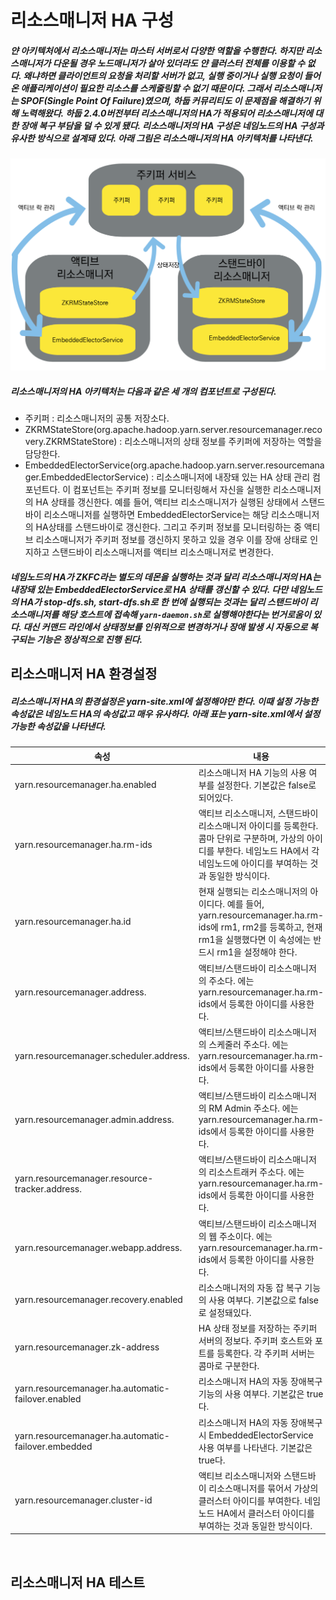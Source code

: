 # 리소스매니저 HA 구성
##### 얀 아키텍처에서 리소스매니저는 마스터 서버로서 다양한 역할을 수행한다. 하지만 리소스매니저가 다운될 경우 노드매니저가 살아 있더라도 얀 클러스터 전체를 이용할 수 없다. 왜냐하면 클라이언트의 요청을 처리할 서버가 없고, 실행 중이거나 실행 요청이 들어온 애플리케이션이 필요한 리소스를 스케줄링할 수 없기 때문이다. 그래서 리소스매니저는 SPOF(Single Point Of Failure)였으며, 하둡 커뮤리티도 이 문제점을 해결하기 위해 노력해왔다. 하둡 2.4.0버전부터 리소스매니저의 HA가 적용되어 리소스매니저에 대한 장애 복구 부담을 덜 수 있게 됐다. 리소스매니저의 HA 구성은 네임노드의 HA 구성과 유사한 방식으로 설계돼 있다. 아래 그림은 리소스매니저의 HA 아키텍처를 나타낸다.

![리소스매니저 HA아키텍처](https://github.com/googolhkl/TIL/blob/master/hadoop2/yarn/operating/resources/ResourceManagerHA.png)
##### 리소스매니저의 HA 아키텍처는 다음과 같은 세 개의 컴포넌트로 구성된다.
- 주키퍼 : 리소스매니저의 공통 저장소다.
- ZKRMStateStore(org.apache.hadoop.yarn.server.resourcemanager.recovery.ZKRMStateStore) : 리소스매니저의 상태 정보를 주키퍼에 저장하는 역할을 담당한다.
- EmbeddedElectorService(org.apache.hadoop.yarn.server.resourcemanager.EmbeddedElectorService) : 리소스매니저에 내장돼 있는 HA 상태 관리 컴포넌트다. 이 컴포넌트는 주키퍼 정보를 모니터링해서 자신을 실행한 리소스매니저의 HA 상태를 갱신한다. 예를 들어, 액티브 리소스매니저가 실행된 상태에서 스탠드바이 리소스매니저를 실행하면 EmbeddedElectorService는 해당 리소스매니저의 HA상태를 스탠드바이로 갱신한다. 그리고 주키퍼 정보를 모니터링하는 중 액티브 리소스매니저가 주키퍼 정보를 갱신하지 못하고 있을 경우 이를 장애 상태로 인지하고 스탠드바이 리소스매니저를 액티브 리소스매니저로 변경한다.

##### 네임노드의 HA가 ZKFC라는 별도의 데몬을 실행하는 것과 달리 리소스매니저의 HA는 내장돼 있는 EmbeddedElectorService로 HA 상태를 갱신할 수 있다. 다만 네임노드의 HA가 stop-dfs.sh, start-dfs.sh로 한 번에 실행되는 것과는 달리 스탠드바이 리소스매니저를 해당 호스트에 접속해 `yarn-daemon.sh`로 실행해야한다는 번거로움이 있다. 대신 커맨드 라인에서 상태정보를 인위적으로 변경하거나 장애 발생 시 자동으로 복구되는 기능은 정상적으로 진행 된다.

## 리소스매니저 HA 환경설정
##### 리소스매니저 HA의 환경설정은 yarn-site.xml에 설정해야만 한다. 이때 설정 가능한 속성값은 네임노드 HA의 속성값고 매우 유사하다. 아래 표는 yarn-site.xml에서 설정 가능한 속성값을 나타낸다.

| 속성 | 내용|
| --- | --- |
| yarn.resourcemanager.ha.enabled | 리소스매니저 HA 기능의 사용 여부를 설정한다. 기본값은 false로 되어있다. |
| yarn.resourcemanager.ha.rm-ids | 액티브 리소스매니저, 스탠드바이 리소스매니저 아이디를 등록한다. 콤마 단위로 구분하며, 가상의 아이디를 부한다. 네임노드 HA에서 각 네임노드에 아이디를 부여하는 것과 동일한 방식이다. | 
| yarn.resourcemanager.ha.id | 현재 실행되는 리소스매니저의 아이디다. 예를 들어, yarn.resourcemanager.ha.rm-ids에 rm1, rm2를 등록하고, 현재 rm1을 실행했다면 이 속성에는 반드시 rm1을 설정해야 한다. |
| yarn.resourcemanager.address.<rm-id> | 액티브/스탠드바이 리소스매니저의 주소다. <rm-id>에는 yarn.resourcemanager.ha.rm-ids에서 등록한 아이디를 사용한다. |
| yarn.resourcemanager.scheduler.address.<rm-id> | 액티브/스탠드바이 리소스매니저의 스케줄러 주소다. <rm-id>에는 yarn.resourcemanager.ha.rm-ids에서 등록한 아이디를 사용한다. |
| yarn.resourcemanager.admin.address.<rm-id> | 액티브/스탠드바이 리소스매니저의 RM Admin 주소다. <rm-id>에는 yarn.resourcemanager.ha.rm-ids에서 등록한 아이디를 사용한다. |
| yarn.resourcemanager.resource-tracker.address.<rm-id> | 액티브/스탠드바이 리소스매니저의 리소스트래커 주소다. <rm-id>에는 yarn.resourcemanager.ha.rm-ids에서 등록한 아이디를 사용한다. |
| yarn.resourcemanager.webapp.address.<rm-id> | 액티브/스탠드바이 리소스매니저의 웹 주소이다. <rm-id>에는 yarn.resourcemanager.ha.rm-ids에서 등록한 아이디를 사용한다. |
| yarn.resourcemanager.recovery.enabled | 리소스매니저의 자동 잡 복구 기능의 사용 여부다. 기본값으로 false로 설정돼있다. |
| yarn.resourcemanager.zk-address | HA 상태 정보를 저장하는 주키퍼 서버의 정보다. 주키퍼 호스트와 포트를 등록한다. 각 주키퍼 서버는 콤마로 구분한다. |
| yarn.resourcemanager.ha.automatic-failover.enabled | 리소스매니저 HA의 자동 장애복구 기능의 사용 여부다. 기본값은 true다. |
| yarn.resourcemanager.ha.automatic-failover.embedded | 리소스매니저 HA의 자동 장애복구 시 EmbeddedElectorService 사용 여부를 나타낸다. 기본값은 true다. |
| yarn.resourcemanager.cluster-id | 액티브 리소스매니저와 스탠드바이 리소스매니저를 묶어서 가상의 클러스터 아이디를 부여한다. 네임노드 HA에서 클러스터 아이디를 부여하는 것과 동일한 방식이다. | 
<br />

## 리소스매니저 HA 테스트
